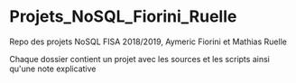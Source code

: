 # Projets_NoSQL_Fiorini_Ruelle
Repo des projets NoSQL FISA 2018/2019, Aymeric Fiorini et Mathias Ruelle

Chaque dossier contient un projet avec les sources et les scripts ainsi qu'une note explicative
